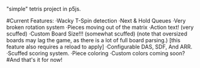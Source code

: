 "simple" tetris project in p5js.

#Current Features:
 ·Wacky T-Spin detection
 ·Next & Hold Queues
 ·Very broken rotation system
 ·Pieces moving out of the matrix
 ·Action text! (very scuffed)
 ·Custom Board Size!!! (somewhat scuffed)
  (note that oversized boards may lag the game, as there is a lot of full board parsing.)
  [this feature also requires a reload to apply]
 ·Configurable DAS, SDF, And ARR.
 ·Scuffed scoring system.
 ·Piece coloring
 ·Custom colors coming soon?
#And that's it for now!
